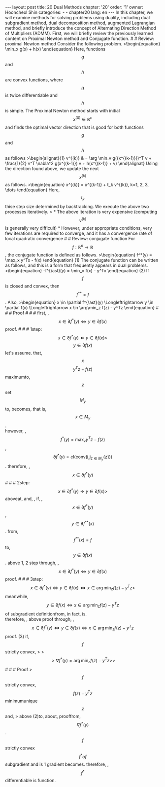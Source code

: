 --- layout: post title: 20 Dual Methods chapter: '20' order: '1' owner: Hooncheol Shin categories: - - chapter20 lang: en --- In this chapter, we will examine methods for solving problems using duality, including dual subgradient method, dual decomposition method, augmented Lagrangian method, and briefly introduce the concept of Alternating Direction Method of Multipliers (ADMM). First, we will briefly review the previously learned content on Proximal Newton method and Conjugate function. # # Review: proximal Newton method Consider the following problem. >\begin{equation} \min_x g(x) + h(x) \end{equation} Here, functions $$g$$ and $$h$$ are convex functions, where $$g$$ is twice differentiable and $$h$$ is simple. The Proximal Newton method starts with initial $$x^{(0)} \in \mathbb{R}^n$$ and finds the optimal vector direction that is good for both functions $$g$$ and $$h$$ as follows >\begin{alignat}{1} v^{(k)} & = \arg \min_v g({x^{(k-1)}})^T v + \frac{1}{2} v^T \nabla^2 g(x^{(k-1)}) v + h(x^{(k-1)} + v) \end{alignat} Using the direction found above, we update the next $$x^{(k)}$$ as follows. >\begin{equation} x^{(k)} = x^{(k-1)} + t_k v^{(k)}, k=1, 2, 3, \dots \end{equation} Here, $$t_k$$ thise step size determined by backtracking. We execute the above two processes iteratively. > * The above iteration is very expensive (computing $$v^{(k)}$$ is generally very difficult) * However, under appropriate conditions, very few iterations are required to converge, and it has a convergence rate of local quadratic convergence # # Review: conjugate function For $$f: \mathbb{R}^n \to \mathbb{R}$$, the conjugate function is defined as follows. >\begin{equation} f^*(y) = \max_x y^Tx - f(x) \end{equation} (1) The conjugate function can be written as follows, and this is a form that frequently appears in dual problems. >\begin{equation} -f^{\ast}(y) = \min_x f(x) - y^Tx \end{equation} (2) If $$f$$ is closed and convex, then $$f^{**} = f$$. Also, >\begin{equation} x \in \partial f^{\ast}(y) \Longleftrightarrow y \in \partial f(x) \Longleftrightarrow x \in \arg\min_z f(z) - y^Tz \end{equation} # # # Proof # # # first, , $$x \in \partial f^{\ast}(y) \Longleftrightarrow y \in \partial f(x)$$ proof. # # # 1step: $$x \in \partial f^{\ast}(y) \Longleftarrow y \in \partial f(x) >$$ $$y \in \partial f(x)$$ let's assume. that, $$x$$ $$y^Tz - f(z)$$ maximumto, $$z$$set $$M_y$$ to, becomes, that is, $$x \in M_y$$. <br > however, , $$f^{\ast}(y)= \max_z y^Tz - f(z)$$, $$\partial f^{\ast}(y)=\text{cl} \left( \text{conv} \left( \bigcup_{z \in M_y} \left\{ z \right\} \right) \right)$$. therefore, , $$x \in \partial f^{\ast}(y)$$ # # # 2step: $$x \in \partial f^{\ast}(y) \Longrightarrow y \in \partial f(x) >$$ aboveat, and, , if, , $$x \in \partial f^{\ast}(y)$$, $$y \in \partial f^{\ast\ast}(x)$$. from, $$f^{\ast\ast}(x)=f$$ to, $$y \in \partial f(x)$$. above 1, 2 step through, , $$x \in \partial f^{\ast}(y) \Longleftrightarrow y \in \partial f(x)$$ proof. # # # 3step: $$x \in \partial f^{\ast}(y) \Longleftrightarrow y \in \partial f(x) \Longleftrightarrow x \in \arg\min_z f(z) - y^Tz >$$ meanwhile, $$y \in \partial f(x) \Longleftrightarrow x \in \arg\min_z f(z) - y^Tz$$ of subgradient definitionfrom, in fact, is. <br > therefore, , above proof through, , $$x \in \partial f^{\ast}(y) \Longleftrightarrow y \in \partial f(x) \Longleftrightarrow x \in \arg\min_z f(z) - y^Tz$$proof. (3) if, $$f$$ strictly convex, > >$$ \begin{equation} > \nabla f^{\ast}(y) = \arg\min_z f(z) - y^T z > \end{equation} > $$ # # # Proof >$$ f$$ strictly convex, $$f(z)-y^Tz$$ minimumunique $$z$$ and, > above (2)to, about, prooffrom, $$\nabla f^{\ast}(y)$$. $$f$$ strictly convex $$f^{\ast}of $$ subgradient and is 1 gradient becomes. therefore, , $$f^{\ast}$$ differentiable is function. 